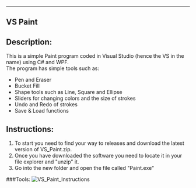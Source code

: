   --------
  VS Paint
  --------

## Description:
This is a simple Paint program coded in Visual Studio (hence the VS in the name) using C# and WPF.  
  The program has simple tools such as:
  - Pen and Eraser
  - Bucket Fill
  - Shape tools such as Line, Square and Ellipse
  - Sliders for changing colors and the size of strokes
  - Undo and Redo of strokes
  - Save & Load functions


## Instructions:
  1. To start you need to find your way to releases and download the latest version of VS_Paint.zip.
  2. Once you have downloaded the software you need to locate it in your file explorer and "unzip" it.
  3. Go into the new folder and open the file called "Paint.exe"
  
###Tools:
![VS_Paint_Instructions](https://github.com/Skelli75/Paint/assets/53087340/2ce33d5e-34fb-49a4-88ca-d315e7aba663)

